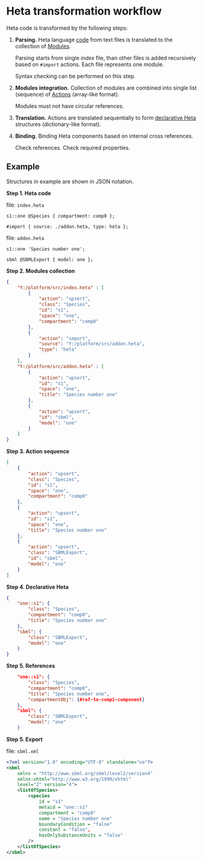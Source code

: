# Heta transformation workflow

Heta code is transformed by the following steps:

1. **Parsing.** Heta language [code](syntax) from text files is translated to the      collection of [Modules](modules). 

    Parsing starts from single *index* file, than other files is added recursively  based on `#import` actions. Each file represents one module.

    Syntax checking can be performed on this step.

1. **Modules integration.** Collection of modules are combined into single list (sequence) of [Actions](actions) (array-like format).

    Modules must not have circular references.

1. **Translation.** Actions are translated sequentially to form [declarative Heta](heta-declarative) structures (dictionary-like format).

1. **Binding.** Binding Heta components based on internal cross references. 

    Check references. Check required properties.

## Example

Structures in example are shown in JSON notation.

**Step 1. Heta code**

file: `index.heta`
```heta
s1::one @Species { compartment: comp0 };

#import { source: ./addon.heta, type: heta };
```

file: `addon.heta`
```
s1::one 'Species number one';

sbml @SBMLExport { model: one };
```

**Step 2. Modules collection**

```json
{
    "Y:/platform/src/index.heta" : [
        {
            "action": "upsert",
            "class": "Species",
            "id": "s1",
            "space": "one",
            "compartment": "comp0"
        },
        {
            "action": "import",
            "source": "Y:/platform/src/addon.heta",
            "type": "heta"
        }
    ],
    "Y:/platform/src/addon.heta" : [
        {
            "action": "upsert",
            "id": "s1",
            "space": "one",
            "title": "Species number one"
        },
        {
            "action": "upsert",
            "id": "sbml",
            "model": "one"
        }
    ]
}
```

**Step 3. Action sequence**

```json
[
    {
        "action": "upsert",
        "class": "Species",
        "id": "s1",
        "space": "one",
        "compartment": "comp0"
    },
    {
        "action": "upsert",
        "id": "s1",
        "space": "one",
        "title": "Species number one"
    },
    {
        "action": "upsert",
        "class": "SBMLExport",
        "id": "sbml",
        "model": "one"
    }
]
```

**Step 4. Declarative Heta**

```json
{
    "one::s1": {
        "class": "Species",
        "compartment": "comp0",
        "title": "Species number one"
    },
    "sbml": {
        "class": "SBMLExport",
        "model": "one"
    }
}
```

**Step 5. References**

```json
    "one::s1": {
        "class": "Species",
        "compartment": "comp0",
        "title": "Species number one",
        "compartmentObj": {#ref-to-comp1-component}
    },
    "sbml": {
        "class": "SBMLExport",
        "model": "one"
    }
```

**Step 5. Export**

file: `sbml.xml`

```XML
<?xml version="1.0" encoding="UTF-8" standalone="no"?>
<sbml 
    xmlns = "http://www.sbml.org/sbml/level2/version4"
    xmlns:xhtml="http://www.w3.org/1999/xhtml"
    level="2" version="4">
    <listOfSpecies>
        <species
            id = "s1"
            metaid = "one::s1"
            compartment = "comp0"
            name = "Species number one"
            boundaryCondition = "false"
            constant = "false",
            hasOnlySubstanceUnits = "false"
        />
    </listOfSpecies>
</sbml>
```
